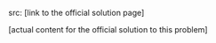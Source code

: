 src: [link to the official solution page]

[actual content for the official solution to this problem]
